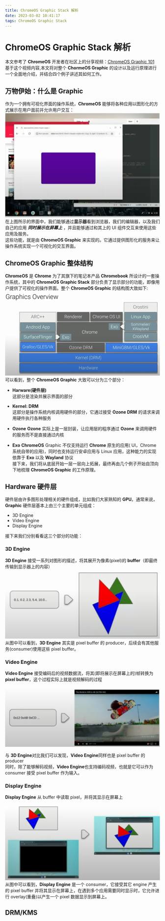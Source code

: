 ```yaml
---
title: ChromeOS Graphic Stack 解析
date: 2023-03-02 10:41:17
tags: ChromeOS Graphic Stack
---
```

# ChromeOS Graphic Stack 解析  
  本文参考了 **ChromeOS** 开发者在社区上的分享视频：[ChromeOS Graphic 101](https://www.youtube.com/watch?v=aIAGM09lEHY)  
  基于这个视频内容,本文将对整个 **ChormeOS Graphic** 的设计以及运行原理进行一个全面地介绍，并结合四个例子讲述其如何工作。

## 万物伊始：什么是 Graphic
  作为一个拥有可视化界面的操作系统，**ChromeOS** 能够将各种应用以图形化的方式展示在用户面前并允许用户交互：  
  <img src="./ChromeOS-Graphic-Stack-解析/example.png">  
  在上图所示的界面中，我们能够通过**显示器**看到浏览器，我们的编辑器，以及我们自己的应用 ***同时展示在屏幕上*** ，并且能够通过和其上的 UI 组件交互来使用这些应用及服务。  
  这些功能，就是由 **ChromeOS Graphic** 来实现的。它通过提供图形化的服务来让操作系统实现一个可视化的交互界面。  
  


## ChromeOS Graphic 整体结构
  **ChromeOS** 是 **Chrome** 为了其旗下的笔记本产品 **Chromebook** 所设计的一套操作系统，其中的 **ChromeOS Graphic Stack** 部分负责了显示部分的功能，即像用户提供了可视化的操作界面。整个 **ChromeOS Graphic** 的结构图大致如下:  
<img src="./ChromeOS-Graphic-Stack-解析/ChromeOS-结构图.png" >
  可以看到，整个 **ChromeOS Graphic** 大致可以分为三个部分：

- **Harware(硬件层)**  
  这部分是渲染并展示界面的部分

- **Kernel: DRM**  
  这部分是操作系统内核调用硬件的部分，它通过接受 **Ozone DRM** 的请求来调用硬件执行各种服务

- **Ozone**
  **Ozone** 实际上是一层封装，让应用层的程序通过 **Ozone** 来调用硬件的服务而不是直接通过内核

- **Exo**
  **ChromeOS** Graphic 不仅支持运行 **Chrome** 原生的应用( UI，Chrome 系统自带的应用)，同时也支持运行安卓应用与 Linux 应用，这种能力的实现依靠于 **Exo** 以及 **Wayland** 协议  
  接下来，我们将从底层开始一层一层向上拓展，最终再由几个例子开始自顶向下地梳理 **ChromeOS Graphic** 的工作原理。  

## Hardware 硬件层  
  硬件层由许多图形处理相关的硬件组成，比如我们大家熟知的 **GPU**。通常来说，**Graphic** 硬件层基本上由三个主要的单元组成：  
  - 3D Engine
  - Video Engine
  - Display Engine
  
  接下来我们分别看看这三个部分的功能：  
  ### 3D Engine  

  **3D Engine** 接受一系列对图形的描述，将其展开为像素(pixel)的 **buffer**（即最终传输到显示器上的内容）
  <img src="./ChromeOS-Graphic-Stack-解析/3D-Engine.png">  
  从图中可以看到，**3D Engine** 其实是 pixel buffer 的 producer，后续会有其他服务(consumer)使用这些 pixel buffer。  

  ### Video Engine  

  **Video Engine** 接受编码后的视频数据流，将其(即将展示在屏幕上的)帧转换为 **pixel buffer**，这个过程实际上就是视频解码的过程  

  <img src="./ChromeOS-Graphic-Stack-解析/video-engine.png">  
  
  与 **3D Engine**对比我们可以发现，**Video Engine**同样也是 pixel buffer 的 producer  
  同时，除了能够解码视频，**Video Engine**也支持编码视频，也就是它可以作为 consumer 接受 pixel buffer 作为输入。

  ### Display Engine  

  **Display Engine** 从 buffer 中读取 pixel，并将其显示在屏幕上  
  <img src="./ChromeOS-Graphic-Stack-解析/display-engine.png">  
  从图中可以看到，**Display Engine** 是一个 consumer，它接受其它 engine 产生的 pixel buffer 并将其显示在屏幕上，在遇到多个应用需要同时显示时，它允许进行 overlay(重叠)以产生一个 pixel 数据显示到屏幕上。  

  ## DRM/KMS